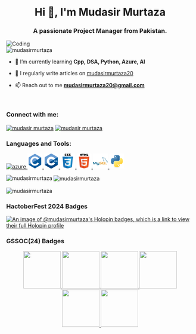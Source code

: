 
<h1 align="center">Hi 👋, I'm Mudasir Murtaza</h1>
<h3 align="center">A passionate Project Manager from Pakistan.</h3>
<img allign="left" alt="Coding" width="400" src="https://github.com/user-attachments/assets/b33e112d-834a-43f0-8960-e06e37ce9cc2"
"

<p align="left"> <img src="https://komarev.com/ghpvc/?username=mudasirmurtaza&label=Profile%20views&color=0e75b6&style=flat" alt="mudasirmurtaza" /> </p>

- 🌱 I’m currently learning **Cpp, DSA, Python, Azure, AI**

- 📝 I regularly write articles on [mudasirmurtaza20](https://medium.com/@mudasirmurtaza20)

- 📫 Reach out to me **mudasirmurtaza20@gmail.com**

<!-- - 📄 Know about my experiences [by downloading my resume](https://drive.google.com/file/d/1ji8CGr86PBWCM4tEpHW4MslTlHtfWhPI/view?usp=sharing) -->

<br>
<h3 align="left">Connect with me:</h3>
<p align="left">
<a href="https://www.linkedin.com/in/mudasir-murtaza/" target="blank"><img align="center" src="https://raw.githubusercontent.com/rahuldkjain/github-profile-readme-generator/master/src/images/icons/Social/linked-in-alt.svg" alt="mudasir murtaza" height="30" width="40" /></a>
<a href="https://www.youtube.com/@mudasirmurtaza1166" target="blank"><img align="center" src="https://raw.githubusercontent.com/rahuldkjain/github-profile-readme-generator/master/src/images/icons/Social/youtube.svg" alt="mudasir murtaza" height="30" width="40" /></a>
</p>

<h3 align="left">Languages and Tools:</h3>
<p align="left"> <a href="https://azure.microsoft.com/en-in/" target="_blank" rel="noreferrer"> <img src="https://www.vectorlogo.zone/logos/microsoft_azure/microsoft_azure-icon.svg" alt="azure" width="40" height="40"/> </a> <a href="https://www.cprogramming.com/" target="_blank" rel="noreferrer"> <img src="https://raw.githubusercontent.com/devicons/devicon/master/icons/c/c-original.svg" alt="c" width="40" height="40"/> </a> <a href="https://www.w3schools.com/cpp/" target="_blank" rel="noreferrer"> <img src="https://raw.githubusercontent.com/devicons/devicon/master/icons/cplusplus/cplusplus-original.svg" alt="cplusplus" width="40" height="40"/> </a> <a href="https://www.w3schools.com/css/" target="_blank" rel="noreferrer"> <img src="https://raw.githubusercontent.com/devicons/devicon/master/icons/css3/css3-original-wordmark.svg" alt="css3" width="40" height="40"/> </a> <a href="https://www.w3.org/html/" target="_blank" rel="noreferrer"> <img src="https://raw.githubusercontent.com/devicons/devicon/master/icons/html5/html5-original-wordmark.svg" alt="html5" width="40" height="40"/> </a> <a href="https://www.mysql.com/" target="_blank" rel="noreferrer"> <img src="https://raw.githubusercontent.com/devicons/devicon/master/icons/mysql/mysql-original-wordmark.svg" alt="mysql" width="40" height="40"/> </a> <a href="https://www.python.org" target="_blank" rel="noreferrer"> <img src="https://raw.githubusercontent.com/devicons/devicon/master/icons/python/python-original.svg" alt="python" width="40" height="40"/> </a> </p>

<p><img align="left" src="https://github-readme-stats.vercel.app/api/top-langs?username=mudasirmurtaza&show_icons=true&locale=en&layout=compact" alt="mudasirmurtaza" /></p>

<p>&nbsp;<img align="center" src="https://github-readme-stats.vercel.app/api?username=mudasirmurtaza&show_icons=true&locale=en" alt="mudasirmurtaza" /></p>

<p><img align="center" src="https://github-readme-streak-stats.herokuapp.com/?user=mudasirmurtaza&" alt="mudasirmurtaza" /></p>

<h3>HactoberFest 2024 Badges</h3>

[![An image of @mudasirmurtaza's Holopin badges, which is a link to view their full Holopin profile](https://holopin.me/mudasirmurtaza)](https://holopin.io/@mudasirmurtaza)

<h3>GSSOC(24) Badges</h3>
<div style='display:flex; align-items:center; gap: 10px;' align='center'><a href="https://gssoc.girlscript.tech/leaderboard">
<img src="https://raw.githubusercontent.com/GSSoC24/Postman-Challenge/main/docs/assets/Postman%20White.png" width="100px" height="100px" />
  <img src="https://raw.githubusercontent.com/GSSoC24/Postman-Challenge/main/docs/assets/1.png" width="100px" height="100px" />
  <img src="https://raw.githubusercontent.com/GSSoC24/Postman-Challenge/main/docs/assets/2.png" width="100px" height="100px" />
  <img src="https://raw.githubusercontent.com/GSSoC24/Postman-Challenge/main/docs/assets/3.png" width="100px" height="100px" />
  <img src="https://raw.githubusercontent.com/GSSoC24/Postman-Challenge/main/docs/assets/4.png" width="100px" height="100px" />
  <img src="https://raw.githubusercontent.com/GSSoC24/Postman-Challenge/main/docs/assets/5.png" width="100px" height="100px" />
  <!-- <img src="https://raw.githubusercontent.com/GSSoC24/Contributor/refs/heads/main/assets/Code%20Luminary.png" width="105px" height="105px" />
  <img src="https://raw.githubusercontent.com/GSSoC24/Contributor/refs/heads/main/assets/Git%20Explorer.png" width="100px" height="100px" />
  <img src="https://raw.githubusercontent.com/GSSoC24/Contributor/refs/heads/main/assets/Pull%20Expert.png" width="100px" height="100px" /></a> 
  -->
</div>

<!--
**mudasirmurtaza/mudasirmurtaza** is a ✨ _special_ ✨ repository because its `README.md` (this file) appears on your GitHub profile.

Here are some ideas to get you started:

- 🔭 I’m currently working on ...
- 🌱 I’m currently learning ...
- 👯 I’m looking to collaborate on ...
- 🤔 I’m looking for help with ...
- 💬 Ask me about ...
- 📫 How to reach me: ...
- 😄 Pronouns: ...
- ⚡ Fun fact: ...
-->
